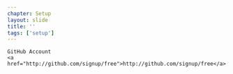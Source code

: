 ```yaml
---
chapter: Setup
layout: slide
title: ''
tags: ['setup']
---
```


<div class="sticky">
	<span><i class="icon-github"> </i></span>

	GitHub Account
	<a href="http://github.com/signup/free">http://github.com/signup/free</a>
</div>
